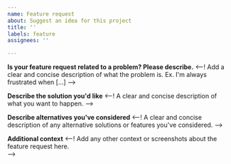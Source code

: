 ```yaml
---
name: Feature request
about: Suggest an idea for this project
title: ''
labels: feature
assignees: ''

---
```


**Is your feature request related to a problem? Please describe.**
<--!
  Add a clear and concise description of what the problem is. Ex. I'm always frustrated when [...]
-->

**Describe the solution you'd like**
<--!
  A clear and concise description of what you want to happen.
-->

**Describe alternatives you've considered**
<--!
  A clear and concise description of any alternative solutions or features you've considered.
-->

**Additional context**
<--!
  Add any other context or screenshots about the feature request here.                             
-->
